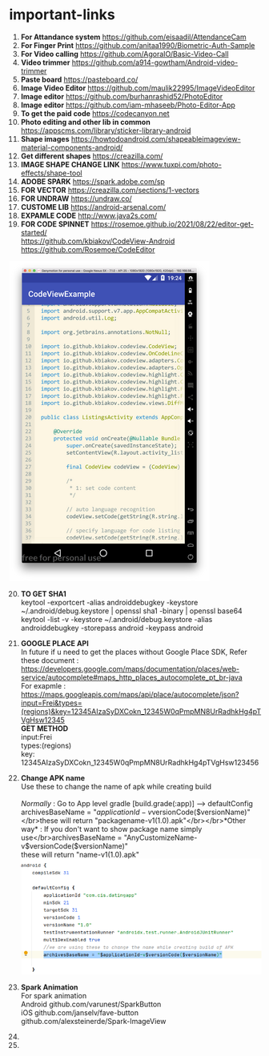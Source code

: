 # important-links

1. **For Attandance system** https://github.com/eisaadil/AttendanceCam
2. **For Finger Print** https://github.com/anitaa1990/Biometric-Auth-Sample
3. **For Video calling** https://github.com/AgoraIO/Basic-Video-Call
4. **Video trimmer** https://github.com/a914-gowtham/Android-video-trimmer
5. **Paste board** https://pasteboard.co/
6. **Image Video Editor** https://github.com/maulik22995/ImageVideoEditor
7. **Image editor** https://github.com/burhanrashid52/PhotoEditor
8. **Image editor** https://github.com/iam-mhaseeb/Photo-Editor-App
9. **To get the paid code** https://codecanyon.net
10. **Photo editing and other lib in common** https://appscms.com/library/sticker-library-android
11. **Shape images** https://howtodoandroid.com/shapeableimageview-material-components-android/
12. **Get different shapes** https://creazilla.com/
13. **IMAGE SHAPE CHANGE LINK** https://www.tuxpi.com/photo-effects/shape-tool
14. **ADOBE SPARK** https://spark.adobe.com/sp
15. **FOR VECTOR** https://creazilla.com/sections/1-vectors
16. **FOR UNDRAW** https://undraw.co/
17. **CUSTOME LIB** https://android-arsenal.com/
18. **EXPAMLE CODE** http://www.java2s.com/ 
19. **FOR CODE SPINNET** https://rosemoe.github.io/2021/08/22/editor-get-started/ <br />https://github.com/kbiakov/CodeView-Android<br />
https://github.com/Rosemoe/CodeEditor

![alt text](images/code_spinnet.png)

20. **TO GET SHA1** </br> keytool -exportcert -alias androiddebugkey -keystore ~/.android/debug.keystore | openssl sha1 -binary | openssl base64 </br>keytool -list -v -keystore ~/.android/debug.keystore -alias androiddebugkey -storepass android -keypass android

21. **GOOGLE PLACE API** </br>In future if u need to get the places without Google Place SDK, 
Refer these document : </br>https://developers.google.com/maps/documentation/places/web-service/autocomplete#maps_http_places_autocomplete_pt_br-java </br>For exapmle : https://maps.googleapis.com/maps/api/place/autocomplete/json?input=Frei&types=(regions)&key=12345AIzaSyDXCokn_12345W0qPmpMN8UrRadhkHg4pTVgHsw12345 </br>**GET METHOD** </br>input:Frei </br>types:(regions) </br>key: 12345AIzaSyDXCokn_12345W0qPmpMN8UrRadhkHg4pTVgHsw123456

22. **Change APK name** </br>Use these to change the name of apk while creating build</br></br>*Normally* : Go to App level gradle [build.grade(:app)] -->  defaultConfig</br>archivesBaseName = "$applicationId-v$versionCode($versionName)"</br>these will return "packagename-v1(1.0).apk"</br></br>*Other way* : If you don't want to show package name simply use</br>archivesBaseName = "AnyCustomizeName-v$versionCode($versionName)"</br>these will return "name-v1(1.0).apk" </br>
![alt text](images/changeApkName.png)

23. **Spark Animation** </br>For spark animation </br>
Android github.com/varunest/SparkButton </br>
iOS github.com/janselv/fave-button  </br>
github.com/alexsteinerde/Spark-ImageView </br>
24.
25. 

